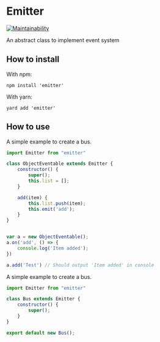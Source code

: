 # Emitter

[![Maintainability](https://api.codeclimate.com/v1/badges/cb31cd965230a2c407c0/maintainability)](https://codeclimate.com/github/SolalDR/emitter/maintainability)

An abstract class to implement event system

## How to install 

With npm:
```
npm install 'emitter'
```

With yarn:
```
yard add 'emitter'
```

## How to use

A simple example to create a bus.

``` javascript
import Emitter from "emitter"

class ObjectEventable extends Emitter {
    constructor() {
        super();
        this.list = [];
    }

    add(item) {
        this.list.push(item);
        this.emit('add');
    }
}


var a = new ObjectEventable();
a.on('add', () => {
    console.log('Item added');
})

a.add('Test') // Should output 'Item added' in console 
```

A simple example to create a bus.

``` javascript
import Emitter from "emitter"

class Bus extends Emitter {
    constructor() {
        super();
    }
}

export default new Bus();
```